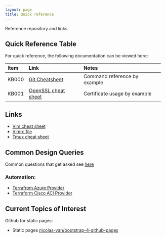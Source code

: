 ```yaml
---
layout: page
title: Quick reference
---
```


Reference repository and links.

## Quick Reference Table

For quick reference, the following documentation can be viewed here:

|Item        | Link       | Notes      |
| :--------- | :--------- | :--------- |
| KB000 | [Git Cheatsheet](https://niksheridan.github.io/appendices/KB000001_git_cheatsheet.html) | Command reference by example |
| KB001 | [OpenSSL cheat sheet](https://niksheridan.github.io/appendices/KB001001_openssl.html) | Certificate usage by example |

## Links

* [Vim cheat sheet](https://vim.rtorr.com)
* [Vimrc file](https://raw.githubusercontent.com/niksheridan/niksheridan.github.io/master/appendices/.vimrc)
* [Tmux cheat sheet](https://tmuxcheatsheet.com)

## Common Design Queries

Common questions that get asked see [here](https://niksheridan.github.io/decisions)

### Automation:

* [Terrafrom Azure Provider](https://registry.terraform.io/providers/hashicorp/azurerm/latest/docs)
* [Terraform Cisco ACI Provider](https://registry.terraform.io/providers/CiscoDevNet/aci/latest/docs)

## Current Topics of Interest

Github for static pages:

* Static pages [nicolas-van/bootstrap-4-github-pages](https://github.com/nicolas-van/bootstrap-4-github-pages)
